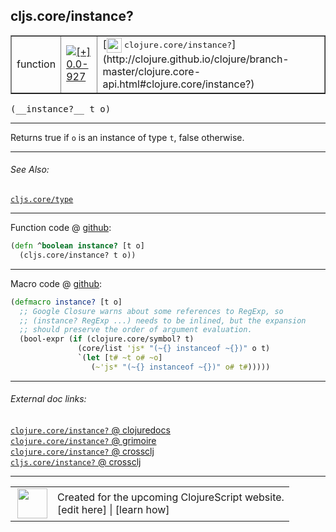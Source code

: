 ## cljs.core/instance?



 <table border="1">
<tr>
<td>function</td>
<td><a href="https://github.com/cljsinfo/cljs-api-docs/tree/0.0-927"><img valign="middle" alt="[+] 0.0-927" title="Added in 0.0-927" src="https://img.shields.io/badge/+-0.0--927-lightgrey.svg"></a> </td>
<td>
[<img height="24px" valign="middle" src="http://i.imgur.com/1GjPKvB.png"> <samp>clojure.core/instance?</samp>](http://clojure.github.io/clojure/branch-master/clojure.core-api.html#clojure.core/instance?)
</td>
</tr>
</table>


 <samp>
(__instance?__ t o)<br>
</samp>

---

Returns true if `o` is an instance of type `t`, false otherwise.

---


###### See Also:

[`cljs.core/type`](cljs.core_type.md)<br>

---




Function code @ [github](https://github.com/clojure/clojurescript/blob/r2127/src/cljs/cljs/core.cljs#L397-L398):

```clj
(defn ^boolean instance? [t o]
  (cljs.core/instance? t o))
```

<!--
Repo - tag - source tree - lines:

 <pre>
clojurescript @ r2127
└── src
    └── cljs
        └── cljs
            └── <ins>[core.cljs:397-398](https://github.com/clojure/clojurescript/blob/r2127/src/cljs/cljs/core.cljs#L397-L398)</ins>
</pre>

-->

---

Macro code @ [github](https://github.com/clojure/clojurescript/blob/r2127/src/clj/cljs/core.clj#L300-L307):

```clj
(defmacro instance? [t o]
  ;; Google Closure warns about some references to RegExp, so
  ;; (instance? RegExp ...) needs to be inlined, but the expansion
  ;; should preserve the order of argument evaluation.
  (bool-expr (if (clojure.core/symbol? t)
               (core/list 'js* "(~{} instanceof ~{})" o t)
               `(let [t# ~t o# ~o]
                  (~'js* "(~{} instanceof ~{})" o# t#)))))
```

<!--
Repo - tag - source tree - lines:

 <pre>
clojurescript @ r2127
└── src
    └── clj
        └── cljs
            └── <ins>[core.clj:300-307](https://github.com/clojure/clojurescript/blob/r2127/src/clj/cljs/core.clj#L300-L307)</ins>
</pre>
-->

---


###### External doc links:

[`clojure.core/instance?` @ clojuredocs](http://clojuredocs.org/clojure.core/instance_q)<br>
[`clojure.core/instance?` @ grimoire](http://conj.io/store/v1/org.clojure/clojure/1.7.0-beta3/clj/clojure.core/instance%3F/)<br>
[`clojure.core/instance?` @ crossclj](http://crossclj.info/fun/clojure.core/instance%3F.html)<br>
[`cljs.core/instance?` @ crossclj](http://crossclj.info/fun/cljs.core.cljs/instance%3F.html)<br>

---

 <table>
<tr><td>
<img valign="middle" align="right" width="48px" src="http://i.imgur.com/Hi20huC.png">
</td><td>
Created for the upcoming ClojureScript website.<br>
[edit here] | [learn how]
</td></tr></table>

[edit here]:https://github.com/cljsinfo/cljs-api-docs/blob/master/cljsdoc/cljs.core_instanceQMARK.cljsdoc
[learn how]:https://github.com/cljsinfo/cljs-api-docs/wiki/cljsdoc-files

<!--

This information was too distracting to show to readers, but I'll leave it
commented here since it is helpful to:

- pretty-print the data used to generate this document
- and show how to retrieve that data



The API data for this symbol:

```clj
{:description "Returns true if `o` is an instance of type `t`, false otherwise.",
 :return-type boolean,
 :ns "cljs.core",
 :name "instance?",
 :signature ["[t o]"],
 :history [["+" "0.0-927"]],
 :type "function",
 :related ["cljs.core/type"],
 :full-name-encode "cljs.core_instanceQMARK",
 :source {:code "(defn ^boolean instance? [t o]\n  (cljs.core/instance? t o))",
          :title "Function code",
          :repo "clojurescript",
          :tag "r2127",
          :filename "src/cljs/cljs/core.cljs",
          :lines [397 398]},
 :extra-sources [{:code "(defmacro instance? [t o]\n  ;; Google Closure warns about some references to RegExp, so\n  ;; (instance? RegExp ...) needs to be inlined, but the expansion\n  ;; should preserve the order of argument evaluation.\n  (bool-expr (if (clojure.core/symbol? t)\n               (core/list 'js* \"(~{} instanceof ~{})\" o t)\n               `(let [t# ~t o# ~o]\n                  (~'js* \"(~{} instanceof ~{})\" o# t#)))))",
                  :title "Macro code",
                  :repo "clojurescript",
                  :tag "r2127",
                  :filename "src/clj/cljs/core.clj",
                  :lines [300 307]}],
 :full-name "cljs.core/instance?",
 :clj-symbol "clojure.core/instance?"}

```

Retrieve the API data for this symbol:

```clj
;; from Clojure REPL
(require '[clojure.edn :as edn])
(-> (slurp "https://raw.githubusercontent.com/cljsinfo/cljs-api-docs/catalog/cljs-api.edn")
    (edn/read-string)
    (get-in [:symbols "cljs.core/instance?"]))
```

-->
